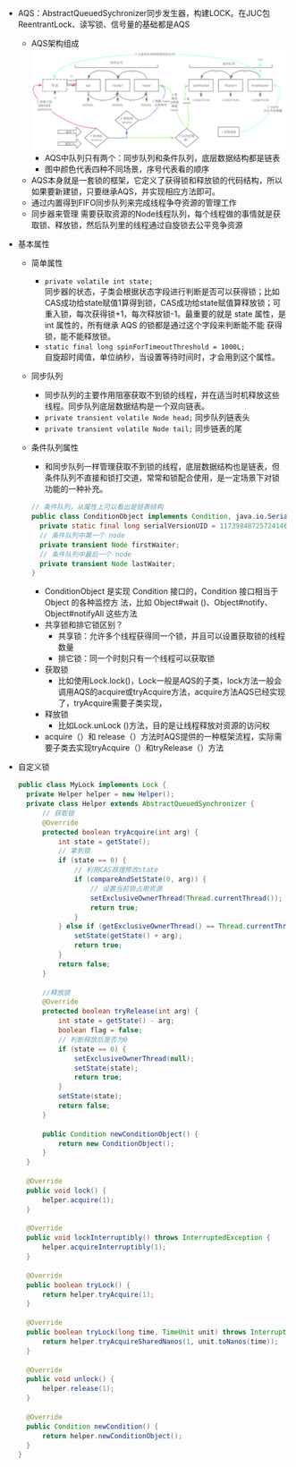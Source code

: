 - AQS：AbstractQueuedSychronizer同步发生器，构建LOCK。在JUC包ReentrantLock、读写锁、信号量的基础都是AQS
  - AQS架构组成
    ![](/assets/iShot2020-09-27下午02.06.12.png)
    - AQS中队列只有两个：同步队列和条件队列，底层数据结构都是链表
    - 图中颜色代表四种不同场景，序号代表看的顺序
  - AQS本身就是一套锁的框架，它定义了获得锁和释放锁的代码结构，所以如果要新建锁，只要继承AQS，并实现相应方法即可。
  - 通过内置得到FIFO同步队列来完成线程争夺资源的管理工作
  - 同步器来管理 需要获取资源的Node线程队列，每个线程做的事情就是获取锁、释放锁，然后队列里的线程通过自旋锁去公平竞争资源

- 基本属性
  - 简单属性
    - `private volatile int state;` <br>
    同步器的状态，子类会根据状态字段进行判断是否可以获得锁；比如CAS成功给state赋值1算得到锁，CAS成功给state赋值算释放锁；可重入锁，每次获得锁+1，每次释放锁-1。最重要的就是 state 属性，是 int 属性的，所有继承 AQS 的锁都是通过这个字段来判断能不能 获得锁，能不能释放锁。
    - `static final long spinForTimeoutThreshold = 1000L;`<br>
    自旋超时阈值，单位纳秒，当设置等待时间时，才会用到这个属性。
    
  - 同步队列
    - 同步队列的主要作用阻塞获取不到锁的线程，并在适当时机释放这些线程。同步队列底层数据结构是一个双向链表。
    - `private transient volatile Node head;` 同步队列链表头
    - `private transient volatile Node tail;` 同步链表的尾

  - 条件队列属性
    - 和同步队列一样管理获取不到锁的线程，底层数据结构也是链表，但条件队列不直接和锁打交道，常常和锁配合使用，是一定场景下对锁功能的一种补充。

    ```java
    // 条件队列，从属性上可以看出是链表结构
    public class ConditionObject implements Condition, java.io.Serializable { 
      private static final long serialVersionUID = 1173984872572414699L; 
      // 条件队列中第一个 node
      private transient Node firstWaiter;
      // 条件队列中最后一个 node  
      private transient Node lastWaiter; 
    }
    ```
    - ConditionObject 是实现 Condition 接口的，Condition 接口相当于 Object 的各种监控方 法，比如 Object#wait ()、Object#notify、Object#notifyAll 这些方法
    - 共享锁和排它锁区别？
      - 共享锁：允许多个线程获得同一个锁，并且可以设置获取锁的线程数量
      - 排它锁：同一个时刻只有一个线程可以获取锁
    - 获取锁
      - 比如使用Lock.lock()，Lock一般是AQS的子类，lock方法一般会调用AQS的acquire或tryAcquire方法，acquire方法AQS已经实现了，tryAcquire需要子类实现，
    - 释放锁
      - 比如Lock.unLock ()方法，目的是让线程释放对资源的访问权
    - acquire（）和 release（）方法时AQS提供的一种框架流程，实际需要子类去实现tryAcquire（）和tryRelease（）方法
      
* 自定义锁

  ```java
  public class MyLock implements Lock {
    private Helper helper = new Helper();
    private class Helper extends AbstractQueuedSynchronizer {
        // 获取锁
        @Override
        protected boolean tryAcquire(int arg) {
            int state = getState();
            // 拿到锁
            if (state == 0) {
                // 利用CAS原理修改state
                if (compareAndSetState(0, arg)) {
                    // 设置当前锁占用资源
                    setExclusiveOwnerThread(Thread.currentThread());
                    return true;
                }
            } else if (getExclusiveOwnerThread() == Thread.currentThread()) { //锁重入性
                setState(getState() + arg);
                return true;
            }
            return false;
        }

        //释放锁
        @Override
        protected boolean tryRelease(int arg) {
            int state = getState() - arg;
            boolean flag = false;
            // 判断释放后是否为0
            if (state == 0) {
                setExclusiveOwnerThread(null);
                setState(state);
                return true;
            }
            setState(state);
            return false;
        }

        public Condition newConditionObject() {
            return new ConditionObject();
        }
    }

    @Override
    public void lock() {
        helper.acquire(1);
    }

    @Override
    public void lockInterruptibly() throws InterruptedException {
        helper.acquireInterruptibly(1);
    }

    @Override
    public boolean tryLock() {
        return helper.tryAcquire(1);
    }

    @Override
    public boolean tryLock(long time, TimeUnit unit) throws InterruptedException {
        return helper.tryAcquireSharedNanos(1, unit.toNanos(time));
    }

    @Override
    public void unlock() {
        helper.release(1);
    }

    @Override
    public Condition newCondition() {
        return helper.newConditionObject();
    }
  }
  ```

